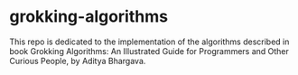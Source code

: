 # grokking-algorithms

This repo is dedicated to the implementation of the algorithms described in book Grokking Algorithms: An Illustrated Guide for Programmers and Other Curious People, by Aditya Bhargava.


